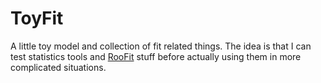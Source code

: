 ToyFit
======

A little toy model and collection of fit related things.
The idea is that I can test statistics tools and [RooFit](https://root.cern.ch/roofit) stuff before actually using them in more complicated situations.
